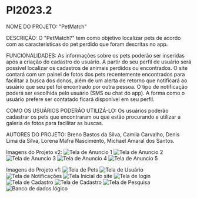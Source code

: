 # PI2023.2

NOME DO PROJETO:
"PetMatch"

DESCRIÇÃO:
O "PetMatch?" tem como objetivo localizar pets de acordo com as características do pet perdido que foram descritas no app.

FUNCIONALIDADES:
As informações sobre os pets poderão ser inseridas após a criação do cadastro do usuário. A partir do seu perfil de usuário será possível localizar os cadastros de
animais perdidos ou encontrados.
O site contará com um painel de fotos dos pets recentemente encontrados para facilitar a busca dos donos, além de um alerta de retorno que notificará ao usuário que seu pet foi encontrado por outra pessoa. O tipo de notificação poderá ser escolhida pelo usuário (SMS ou chat do app).
A forma como o usuário prefere ser contatado ficará disponível em seu perfil.

COMO OS USUÁRIOS PODERÃO UTILIZÁ-LO:
Os usuários poderão cadastrar os pets que encontraram ou que estão procurando e utilizar a galeria de fotos para facilitar as buscas.

AUTORES DO PROJETO:
Breno Bastos da Silva,
Camila Carvalho,
Denis Lima da Silva,
Lorena Mafra Nascimento,
Michael Amaral dos Santos.

Imagens do Projeto v2:
![Tela de Anuncio 1](./assets/Anuncio1.png)
![Tela de Anuncio 2](./assets/Anuncio2.png)
![Tela de Anuncio 3](./assets/Anuncio3.png)
![Tela de Anuncio 4](./assets/Anuncio4.png)
![Tela de Anuncio 5](./assets/Anuncio5.png)

Imagens do Projeto v1:
![Tela de Pets](./assets/Tela_Pets.svg)
![Tela de Usuário](./assets/Tela_usuario.svg)
![Tela de Notificações](./assets/Tela_Notificacoes.svg)
![Tela Inicial do site](./assets/Home_1.svg)
![Tela de login](./assets/Tela_de_login.svg)
![Tela de Cadastro](./assets/teladecadastro.svg)
![Tela de Cadastro](./assets/PetsEncontrados.svg)
![Tela de Pesquisa](./assets/Tela_Pesquisar.svg)
![Banco de dados lógico](./assets/Logico_2.png)
